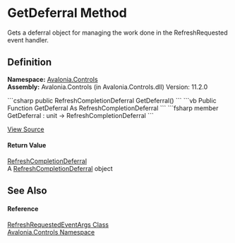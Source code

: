 # GetDeferral Method


Gets a deferral object for managing the work done in the RefreshRequested event handler.



## Definition
**Namespace:** <a href="N_Avalonia_Controls">Avalonia.Controls</a>  
**Assembly:** Avalonia.Controls (in Avalonia.Controls.dll) Version: 11.2.0

<Tabs groupId="api-code-preview">
<TabItem value="csharp" label="C#">
```csharp
public RefreshCompletionDeferral GetDeferral()
```
</TabItem>
<TabItem value="vb" label="VB">
```vb
Public Function GetDeferral As RefreshCompletionDeferral
```
</TabItem>
<TabItem value="fsharp" label="F#">
```fsharp
member GetDeferral : unit -> RefreshCompletionDeferral 
```
</TabItem>
</Tabs>



<a href="https://github.com/AvaloniaUI/Avalonia/tree/master/src/Avalonia.Controls/PullToRefresh/RefreshRequestedEventArgs.cs#L18" title="View the source code">View Source</a>



#### Return Value
<a href="T_Avalonia_Controls_RefreshCompletionDeferral">RefreshCompletionDeferral</a>  
A <a href="T_Avalonia_Controls_RefreshCompletionDeferral">RefreshCompletionDeferral</a> object

## See Also


#### Reference
<a href="T_Avalonia_Controls_RefreshRequestedEventArgs">RefreshRequestedEventArgs Class</a>  
<a href="N_Avalonia_Controls">Avalonia.Controls Namespace</a>  
